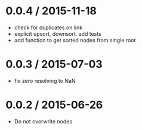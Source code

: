 
0.0.4 / 2015-11-18
==================

  * check for duplicates on link
  * explicit upsort, downsort. add tests
  * add function to get sorted nodes from single root

0.0.3 / 2015-07-03
==================

  * fix zero resolving to NaN

0.0.2 / 2015-06-26
==================

* Do not overwrite nodes
